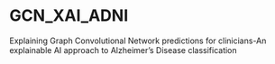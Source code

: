 # GCN_XAI_ADNI
Explaining Graph Convolutional Network predictions for clinicians-An explainable AI approach to Alzheimer’s Disease classification

